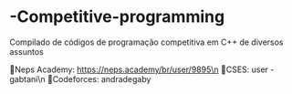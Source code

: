 # -Competitive-programming
Compilado de códigos de programação competitiva em C++ de diversos assuntos

📌Neps Academy: https://neps.academy/br/user/9895\n
📌CSES: user - gabtani\n
📌Codeforces: andradegaby
